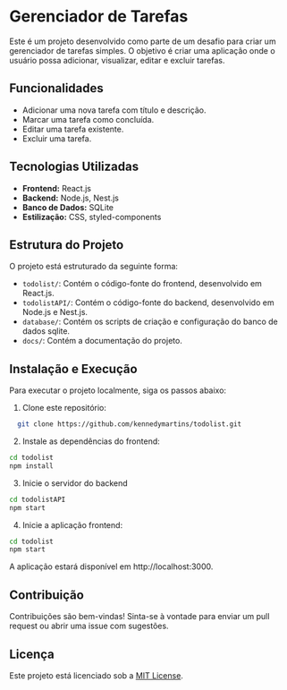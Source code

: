 # Gerenciador de Tarefas

Este é um projeto desenvolvido como parte de um desafio para criar um gerenciador de tarefas simples. O objetivo é criar uma aplicação onde o usuário possa adicionar, visualizar, editar e excluir tarefas.

## Funcionalidades

- Adicionar uma nova tarefa com título e descrição.
- Marcar uma tarefa como concluída.
- Editar uma tarefa existente.
- Excluir uma tarefa.

## Tecnologias Utilizadas

- **Frontend:** React.js
- **Backend:** Node.js, Nest.js
- **Banco de Dados:** SQLite
- **Estilização:** CSS, styled-components

## Estrutura do Projeto

O projeto está estruturado da seguinte forma:

- `todolist/`: Contém o código-fonte do frontend, desenvolvido em React.js.
- `todolistAPI/`: Contém o código-fonte do backend, desenvolvido em Node.js e Nest.js.
- `database/`: Contém os scripts de criação e configuração do banco de dados sqlite.
- `docs/`: Contém a documentação do projeto.

## Instalação e Execução

Para executar o projeto localmente, siga os passos abaixo:

1. Clone este repositório:

 ```sh
   git clone https://github.com/kennedymartins/todolist.git
```

2. Instale as dependências do frontend:

```sh
cd todolist
npm install
```

3. Inicie o servidor do backend

```sh
cd todolistAPI
npm start
```

4. Inicie a aplicação frontend:

```sh
cd todolist
npm start
```

A aplicação estará disponível em http://localhost:3000.

## Contribuição

Contribuições são bem-vindas! Sinta-se à vontade para enviar um pull request ou abrir uma issue com sugestões.

## Licença

Este projeto está licenciado sob a [MIT License](https://opensource.org/licenses/MIT).
